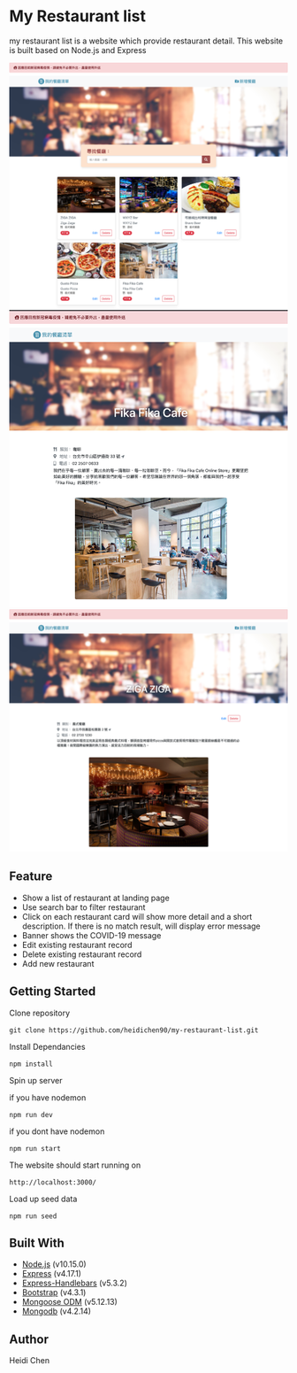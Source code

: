 # My Restaurant list

my restaurant list is a website which provide restaurant detail. This website is built based on Node.js and Express

![](images/my-restaurant-list1.png)
![](images/my-restaurant-list2.png)
![](images/my-restaurant-list3.png)

## Feature

- Show a list of restaurant at landing page
- Use search bar to filter restaurant
- Click on each restaurant card will show more detail and a short description. If there is no match result, will display error message
- Banner shows the COVID-19 message
- Edit existing restaurant record
- Delete existing restaurant record
- Add new restaurant

## Getting Started

Clone repository

    git clone https://github.com/heidichen90/my-restaurant-list.git

Install Dependancies

    npm install

Spin up server

if you have nodemon

    npm run dev

if you dont have nodemon

    npm run start

The website should start running on

    http://localhost:3000/

Load up seed data

    npm run seed

## Built With

- [Node.js](https://nodejs.org/en/) (v10.15.0)
- [Express](https://expressjs.com/) (v4.17.1)
- [Express-Handlebars](https://www.npmjs.com/package/express-handlebars) (v5.3.2)
- [Bootstrap](https://getbootstrap.com/) (v4.3.1)
- [Mongoose ODM](https://mongoosejs.com/) (v5.12.13)
- [Mongodb](https://www.mongodb.com/) (v4.2.14)

## Author

Heidi Chen
